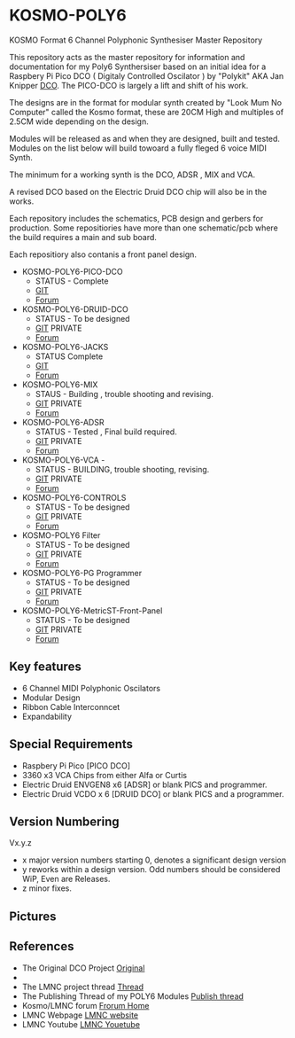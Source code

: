 # KOSMO-POLY6
KOSMO Format 6 Channel Polyphonic Synthesiser Master Repository 

This repository acts as the master repository for information and documentation for my Poly6 Synthersiser based on an initial idea for a Raspbery Pi Pico DCO ( Digitaly Controlled Oscilator ) by "Polykit" AKA Jan Knipper [DCO](https://github.com/polykit/pico-dco). The PICO-DCO is largely a lift and shift of his work.

The designs are in the format for modular synth created by "Look Mum No Computer" called the Kosmo format, these are 20CM High and multiples of 2.5CM wide depending on the design. 

Modules will be released as and when they are designed, built and tested. Modules on the list below will build towoard a fully fleged 6 voice MIDI Synth.

The minimum for a working synth is the DCO, ADSR , MIX and VCA. 

A revised DCO based on the Electric Druid DCO chip will also be in the works.

Each repository includes the schematics, PCB design and gerbers for production. Some repositiories have more than one schematic/pcb where the build requires a main and sub board. 

Each repositiory also contanis a front panel design.

- KOSMO-POLY6-PICO-DCO 
  - STATUS - Complete 
  - [GIT](https://github.com/twinturbo/KOSMO-POLY6-PICO-DCO)
  - [Forum](https://https://lookmumnocomputer.discourse.group/t/kosmoing-the-polykit-dco/5878)
- KOSMO-POLY6-DRUID-DCO 
  - STATUS - To be designed
  - [GIT](https://github.com/twinturbo/KOSMO-POLY6-DRUID-DCO) PRIVATE
  - [Forum](https://lookmumnocomputer.discourse.group)
- KOSMO-POLY6-JACKS 
  - STATUS Complete
  - [GIT](https://github.com/twinturbo/KOSMO-POLY6-JACKS)
  - [Forum](https://lookmumnocomputer.discourse.group/t/kosmoing-the-polykit-dco/5878)
- KOSMO-POLY6-MIX 
  - STAUS - Building , trouble shooting and revising.
  - [GIT](https://github.com/twinturbo/KOSMO-POLY6-MIX) PRIVATE
  - [Forum](https://lookmumnocomputer.discourse.group/t/kosmo-poly6-mix-voltage-controlled-x-fade-crossfade/5979)
- KOSMO-POLY6-ADSR
  - STATUS - Tested , Final build required. 
  - [GIT](https://github.com/twinturbo/KOSMO-POLY6-ADSR) PRIVATE
  - [Forum](https://lookmumnocomputer.discourse.group/t/reworked-version-of-the-polykit-adsr/5892)
- KOSMO-POLY6-VCA - 
  - STATUS - BUILDING, trouble shooting, revising.
  - [GIT](https://github.com/twinturbo/KOSMO-POLY6-ADSR) PRIVATE
  - [Forum](https://lookmumnocomputer.discourse.group/t/kosmo-poly6-vca/6066)
- KOSMO-POLY6-CONTROLS
  - STATUS - To be designed
  - [GIT](https://github.com/twinturbo/KOSMO-POLY6-CONTROLS) PRIVATE
  - [Forum](https://lookmumnocomputer.discourse.group)
- KOSMO-POLY6 Filter
  - STATUS - To be designed
  - [GIT](https://github.com/twinturbo/KOSMO-POLY6-FILTER) PRIVATE
  - [Forum](https://lookmumnocomputer.discourse.group)
- KOSMO-POLY6-PG Programmer
  - STATUS - To be designed
  - [GIT](https://github.com/twinturbo/KOSMO-POLY6-PG) PRIVATE
  - [Forum](https://lookmumnocomputer.discourse.group)
- KOSMO-POLY6-MetricST-Front-Panel
  - STATUS - To be designed
  - [GIT](https://github.com/twinturbo/KOSMO-POLY6-MSTFP) PRIVATE
  - [Forum](https://lookmumnocomputer.discourse.group)

## Key features

- 6 Channel MIDI Polyphonic Oscilators
- Modular Design 
- Ribbon Cable Interconncet
- Expandability

## Special Requirements
 - Raspbery Pi Pico [PICO DCO] 
 - 3360 x3 VCA Chips from either Alfa or Curtis
 - Electric Druid ENVGEN8 x6 [ADSR] or blank PICS and programmer.
 - Electric Druid VCDO x 6 [DRUID DCO] or blank PICS and a programmer.

## Version Numbering
  Vx.y.z
  
  - x major version numbers starting 0, denotes a significant design version
  - y reworks within a design version. Odd numbers should be considered WiP, Even are Releases. 
  - z minor fixes.

## Pictures



## References
- The Original DCO Project [ Original ](https://github.com/polykit/pico-dco)
- 
- The LMNC project thread [ Thread ](https://lookmumnocomputer.discourse.group/t/kosmoing-the-polykit-dco/5878)
- The Publishing Thread of my POLY6 Modules [ Publish thread ](https://lookmumnocomputer.discourse.group/t/kosmo-poly6-releases/5962)
- Kosmo/LMNC forum [ Frorum Home ](https://lookmumnocomputer.discourse.group/)
- LMNC Webpage [ LMNC website](https://www.lookmumnocomputer.com/)
- LMNC Youtube [ LMNC Youetube](https://www.youtube.com/c/LOOKMUMNOCOMPUTER/videos)
